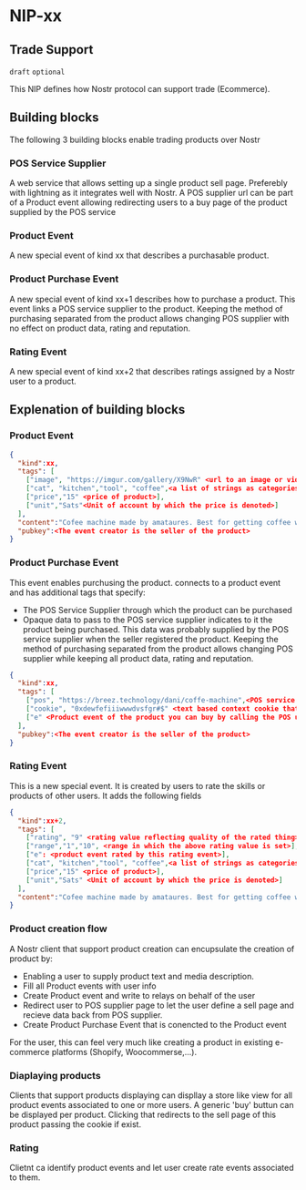 NIP-xx
======

Trade Support
--------------

`draft` `optional` 

This NIP defines how Nostr protocol can support trade (Ecommerce).

## Building blocks
The following 3 building blocks enable trading products over Nostr

### POS Service Supplier
A web service that allows setting up a single product sell page. Preferebly with lightning as it integrates well with Nostr. 
A POS supplier url can be part of a Product event allowing redirecting users to a buy page of the product supplied by the POS service

### Product Event
A new special event of kind xx that describes a purchasable product.

### Product Purchase Event
A new special event of kind xx+1 describes how to purchase a product. This event links a POS service supplier to the product. 
Keeping the method of purchasing separated from the product allows changing POS supplier with no effect on product data, rating and reputation.   

### Rating Event
A new special event of kind xx+2 that describes ratings assigned by a Nostr user to a product.


## Explenation of building blocks

### Product Event
```json
{  
  "kind":xx,
  "tags": [   
    ["image", "https://imgur.com/gallery/X9NwR" <url to an image or video that describes the product>],
    ["cat", "kitchen","tool", "coffee",<a list of strings as categories that the product belongs to>],
    ["price","15" <price of product>],
    ["unit","Sats"<Unit of account by which the price is denoted>]
  ],
  "content":"Cofee machine made by amataures. Best for getting coffee with love" <Product text description>,
  "pubkey":<The event creator is the seller of the product>       
}
```

### Product Purchase Event
This event enables purchusing the product. connects to a product event and has additional tags that specify:
- The POS Service Supplier through which the product can be purchased
- Opaque data to pass to the POS service supplier indicates to it the product being purchased. This data was probably supplied by the POS service supplier when the seller registered the product.
Keeping the method of purchasing separated from the product allows changing POS supplier while keeping all product data, rating and reputation.
```json
{  
  "kind":xx,
  "tags": [
    ["pos", "https://breez.technology/dani/coffe-machine",<POS service supplier url to a single page that sells this product>],
    ["cookie", "0xdewfefiiiwwwdvsfgr#$" <text based context cookie that the POS service can return when product sell page creation completes>],
    ["e" <Product event of the product you can buy by calling the POS url and passing the cookie >],
  ],
  "pubkey":<The event creator is the seller of the product>       
}
```

### Rating Event
This is a new special event. It is created by users to rate the skills or products of other users. It adds the following fields
```json
{  
  "kind":xx+2,
  "tags": [   
    ["rating", "9" <rating value reflecting quality of the rated thing>],
    ["range","1","10", <range in which the above rating value is set>],
    ["e": <product event rated by this rating event>],
    ["cat", "kitchen","tool", "coffee",<a list of strings as categories that the product belongs to>],
    ["price","15" <price of product>],
    ["unit","Sats" <Unit of account by which the price is denoted>]
  ],
  "content":"Cofee machine made by amataures. Best for getting coffee with love" <Product text description>
}
```

### Product creation flow 
A Nostr client that support product creation can encupsulate the creation of product by:
- Enabling a user to supply product text and media description.
- Fill all Product events with user info
- Create Product event and write to relays on behalf of the user
- Redirect user to POS supplier page to let the user define a sell page and recieve data back from POS supplier.
- Create Product Purchase Event that is conencted to the Product event
 
For the user, this can feel very much like creating a product in existing e-commerce platforms (Shopify, Woocommerse,...).


### Diaplaying products
Clients that support products displaying can displlay a store like view for all product events associated to one or more users.
A generic 'buy' buttun can be displayed per product. Clicking that redirects to the sell page of this product passing the cookie if exist.

### Rating
Clietnt ca identify product events and let user create rate events associated to them.
